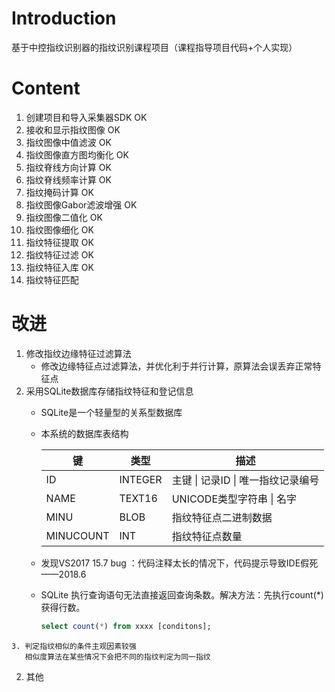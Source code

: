 # Introduction
基于中控指纹识别器的指纹识别课程项目（课程指导项目代码+个人实现）

# Content
  1. 创建项目和导入采集器SDK OK
  1. 接收和显示指纹图像 OK
  1. 指纹图像中值滤波 OK
  1. 指纹图像直方图均衡化 OK
  1. 指纹脊线方向计算 OK
  1. 指纹脊线频率计算 OK
  1. 指纹掩码计算 OK
  1. 指纹图像Gabor滤波增强 OK
  1. 指纹图像二值化 OK
  1. 指纹图像细化 OK
  1. 指纹特征提取 OK
  1. 指纹特征过滤 OK
  1. 指纹特征入库 OK
  1. 指纹特征匹配


# 改进
  1. 修改指纹边缘特征过滤算法
      - 修改边缘特征点过滤算法，并优化利于并行计算，原算法会误丢弃正常特征点
  2. 采用SQLite数据库存储指纹特征和登记信息
      - SQLite是一个轻量型的关系型数据库
      - 本系统的数据库表结构

        |键|类型|描述|
        |---|---|---|
        |ID|INTEGER|主键 \| 记录ID \| 唯一指纹记录编号|
        |NAME|TEXT16|UNICODE类型字符串 \| 名字|
        |MINU|BLOB|指纹特征点二进制数据|
        |MINUCOUNT|INT|指纹特征点数量|
      - 发现VS2017 15.7 bug ：代码注释太长的情况下，代码提示导致IDE假死——2018.6
      - SQLite 执行查询语句无法直接返回查询条数。解决方法：先执行count(*)获得行数。
          ```SQL
          select count(*) from xxxx [conditons];
          ```
    3. 判定指纹相似的条件主观因素较强
       相似度算法在某些情况下会把不同的指纹判定为同一指纹
2. 其他
